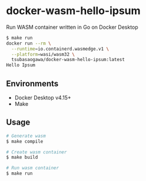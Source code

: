 # docker-wasm-hello-ipsum

Run WASM container written in Go on Docker Desktop

```bash
$ make run
docker run --rm \
  --runtime=io.containerd.wasmedge.v1 \
  --platform=wasi/wasm32 \
  tsubasaogawa/docker-wasm-hello-ipsum:latest
Hello Ipsum
```

## Environments

- Docker Desktop v4.15+
- Make

## Usage

```bash
# Generate wasm
$ make compile

# Create wasm container
$ make build

# Run wasm container
$ make run
```
